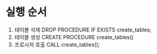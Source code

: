 # 실행 순서 
 1. 테이블 삭제 DROP PROCEDURE IF EXISTS create_tables;
 2. 테이블 생성 CREATE PROCEDURE create_tables()
 3. 프로시저 호출 CALL create_tables();